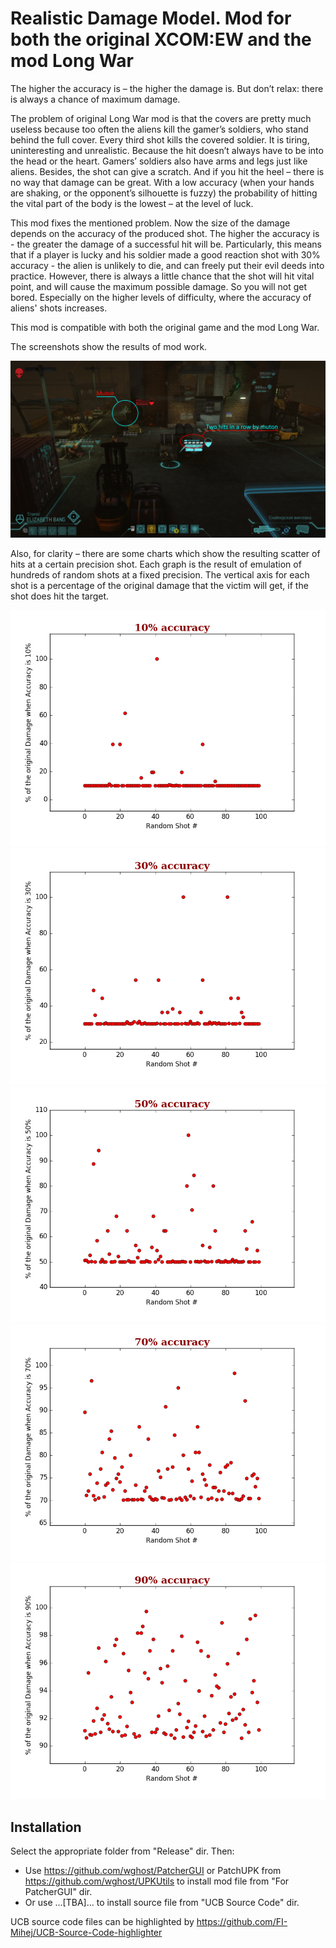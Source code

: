 # Realistic Damage Model. Mod for both the original XCOM:EW and the mod Long War

The higher the accuracy is – the higher the damage is. But don’t relax: there is always a chance of maximum damage.

The problem of original Long War mod is that the covers are pretty much useless because too often the aliens kill the gamer’s soldiers, who stand behind the full cover. Every third shot kills the covered soldier. It is tiring, uninteresting and unrealistic. Because the hit doesn’t always have to be into the head or the heart. Gamers’ soldiers also have arms and legs just like aliens. Besides, the shot can give a scratch. And if you hit the heel – there is no way that damage can be great.  With a low accuracy (when your hands are shaking, or the opponent’s silhouette is fuzzy) the probability of hitting the vital part of the body is the lowest – at the level of luck.

This mod fixes the mentioned problem. Now the size of the damage depends on the accuracy of the produced shot. The higher the accuracy is - the greater the damage of a successful hit will be. Particularly, this means that if a player is lucky and his soldier made a good reaction shot with 30% accuracy - the alien is unlikely to die, and can freely put their evil deeds into practice. However, there is always a little chance that the shot will hit vital point, and will cause the maximum possible damage. So you will not get bored. Especially on the higher levels of difficulty, where the accuracy of aliens' shots increases.

This mod is compatible with both the original game and the mod Long War.

The screenshots show the results of mod work.

![Two sucessful hits in a row by wounded muton to soldier](Img/Screenshots/Two%20sucessful%20hits%20in%20a%20row%20by%20wounded%20muton%20to%20soldier.png)

Also, for clarity – there are some charts which show the resulting scatter of hits at a certain precision shot. Each graph is the result of emulation of hundreds of random shots at a fixed precision. The vertical axis for each shot is a percentage of the original damage that the victim will get, if the shot does hit the target.

![10 percent Accuracy](Img/Charts/10%20percent%20Accuracy.png)
![30 percent Accuracy](Img/Charts/30%20percent%20Accuracy.png)
![50 percent Accuracy](Img/Charts/50%20percent%20Accuracy.png)
![70 percent Accuracy](Img/Charts/70%20percent%20Accuracy.png)
![90 percent Accuracy](Img/Charts/90%20percent%20Accuracy.png)

## Installation
Select the appropriate folder from "Release" dir. Then:
* Use https://github.com/wghost/PatcherGUI or  PatchUPK from https://github.com/wghost/UPKUtils to install mod file from "For PatcherGUI" dir.
* Or use ...[TBA]... to install source file from "UCB Source Code" dir.

UCB source code files can be highlighted by https://github.com/FI-Mihej/UCB-Source-Code-highlighter
